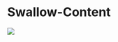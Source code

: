 # Swallow-Content
<p><img align="center" src="https://github.com/MonoPhype/Swallow-Content/blob/main/preview.gif"></p>
